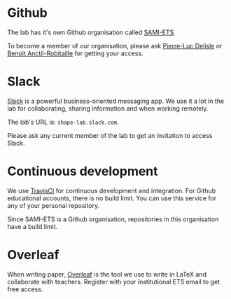 # Github

The lab has it's own Github organisation called [SAMI-ETS](https://github.com/sami-ets). 

To become a member of our organisation, please ask [Pierre-Luc Delisle](mailto:pierre-luc.delisle.1@ens.etsmtl.ca) or
[Benoit Anctil-Robitaille](mailto:benoit.anctil-robitaille.1@ens.etsmtl.ca) for getting your access.


# Slack

[Slack](https://slack.com/) is a powerful business-oriented messaging app. We use it a lot in the lab for collaborating,
sharing information and when working remotely.

The lab's URL is: `shape-lab.slack.com`. 

Please ask any current member of the lab to get an invitation to access Slack.


# Continuous development

We use [TravisCI](https://travis-ci.org) for continuous development and integration. For Github educational accounts, 
there is no build limit. You can use this service for any of your personal repository. 

Since SAMI-ETS is a Github organisation, repositories in this organisation have a build limit. 


# Overleaf

When writing paper, [Overleaf](https://www.overleaf.com/) is the tool we use to write in LaTeX and collaborate with 
teachers. Register with your institutional ETS email to get free access. 


 